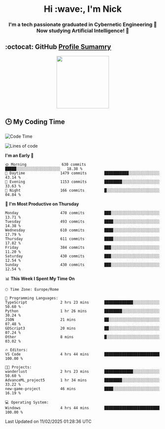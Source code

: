 <h1 align="center">Hi :wave:, I'm Nick</h1>

<h3 align="center">I'm a tech passionate graduated in Cybernetic Engineering 🤖<br>
Now studying Artificial Intelligence! 🧠</h3>


## :octocat: GitHub <a href="https://github.com/vn7n24fzkq/github-profile-summary-cards">Profile Sumamry</a>

<p align="center">
   <img style="height:170px;display:inline-block"  src="http://github-profile-summary-cards.vercel.app/api/cards/profile-details?username=CodeClimberNT&theme=github_dark" />
<!--    <img style="height:170px;display:inline-block"  src="http://github-profile-summary-cards.vercel.app/api/cards/repos-per-language?username=CodeClimberNT&theme=github_dark&exclude=" /> -->
</p>

 ## :clock3: My Coding Time 
 
<!--START_SECTION:waka-->
![Code Time](http://img.shields.io/badge/Code%20Time-450%20hrs%2046%20mins-blue)

![Lines of code](https://img.shields.io/badge/From%20Hello%20World%20I%27ve%20Written-4.3%20million%20lines%20of%20code-blue)

**I'm an Early 🐤** 

```text
🌞 Morning                630 commits         █████░░░░░░░░░░░░░░░░░░░░   18.38 % 
🌆 Daytime                1479 commits        ███████████░░░░░░░░░░░░░░   43.14 % 
🌃 Evening                1153 commits        ████████░░░░░░░░░░░░░░░░░   33.63 % 
🌙 Night                  166 commits         █░░░░░░░░░░░░░░░░░░░░░░░░   04.84 % 
```
📅 **I'm Most Productive on Thursday** 

```text
Monday                   470 commits         ███░░░░░░░░░░░░░░░░░░░░░░   13.71 % 
Tuesday                  493 commits         ████░░░░░░░░░░░░░░░░░░░░░   14.38 % 
Wednesday                610 commits         ████░░░░░░░░░░░░░░░░░░░░░   17.79 % 
Thursday                 611 commits         ████░░░░░░░░░░░░░░░░░░░░░   17.82 % 
Friday                   384 commits         ███░░░░░░░░░░░░░░░░░░░░░░   11.20 % 
Saturday                 430 commits         ███░░░░░░░░░░░░░░░░░░░░░░   12.54 % 
Sunday                   430 commits         ███░░░░░░░░░░░░░░░░░░░░░░   12.54 % 
```


📊 **This Week I Spent My Time On** 

```text
🕑︎ Time Zone: Europe/Rome

💬 Programming Languages: 
TypeScript               2 hrs 23 mins       █████████████░░░░░░░░░░░░   50.60 % 
Python                   1 hr 26 mins        ████████░░░░░░░░░░░░░░░░░   30.24 % 
JSON                     21 mins             ██░░░░░░░░░░░░░░░░░░░░░░░   07.48 % 
GDScript3                20 mins             ██░░░░░░░░░░░░░░░░░░░░░░░   07.24 % 
Other                    8 mins              █░░░░░░░░░░░░░░░░░░░░░░░░   03.02 % 

🔥 Editors: 
VS Code                  4 hrs 44 mins       █████████████████████████   100.00 % 

🐱‍💻 Projects: 
wanderlust               2 hrs 23 mins       █████████████░░░░░░░░░░░░   50.60 % 
AdvanceML_project5       1 hr 34 mins        ████████░░░░░░░░░░░░░░░░░   33.22 % 
new-game-project         46 mins             ████░░░░░░░░░░░░░░░░░░░░░   16.19 % 

💻 Operating System: 
Windows                  4 hrs 44 mins       █████████████████████████   100.00 % 
```


 Last Updated on 11/02/2025 01:28:36 UTC
<!--END_SECTION:waka-->

